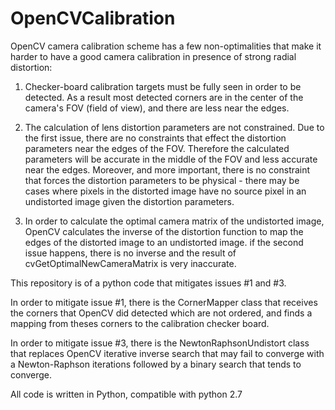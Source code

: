# OpenCVCalibration
OpenCV camera calibration scheme has a few non-optimalities that make it harder to have a good camera calibration in presence of strong radial distortion:

1. Checker-board calibration targets must be fully seen in order to be detected. 
As a result most detected corners are in the center of the camera's FOV (field of view), and there are less near the edges.

2. The calculation of lens distortion parameters are not constrained. 
Due to the first issue, there are no constraints that effect the distortion parameters near the edges of the FOV.
Therefore the calculated parameters will be accurate in the middle of the FOV and less accurate near the edges.
Moreover, and more important, there is no constraint that forces the distortion parameters to be physical - there may be cases where pixels in the distorted image have no source pixel in an undistorted image given the distortion parameters.

3. In order to calculate the optimal camera matrix of the undistorted image, OpenCV calculates the inverse of the distortion function to map the edges of the distorted image to an undistorted image. if the second issue happens, there is no inverse and the result of cvGetOptimalNewCameraMatrix is very inaccurate.

This repository is of a python code that mitigates issues #1 and #3.

In order to mitigate issue #1, there is the CornerMapper class that receives the corners that OpenCV did detected which are not ordered, and finds a mapping from theses corners to the calibration checker board.

In order to mitigate issue #3, there is the NewtonRaphsonUndistort class that replaces OpenCV iterative inverse search that may fail to converge with a Newton-Raphson iterations followed by a binary search that tends to converge.

All code is written in Python, compatible with python 2.7
